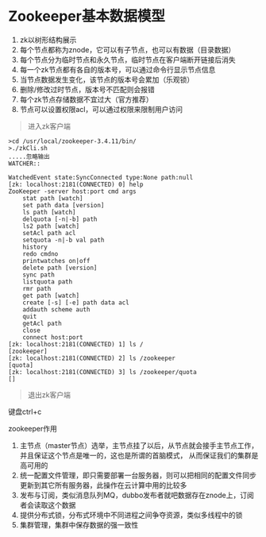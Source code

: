 # Zookeeper基本数据模型

1. zk以树形结构展示
2. 每个节点都称为znode，它可以有子节点，也可以有数据（目录数据）
3. 每个节点分为临时节点和永久节点，临时节点在客户端断开链接后消失
4. 每一个zk节点都有各自的版本号，可以通过命令行显示节点信息
5. 当节点数据发生变化，该节点的版本号会累加（乐观锁）
6. 删除/修改过时节点，版本号不匹配则会报错
7. 每个zk节点存储数据不宜过大（官方推荐）
8. 节点可以设置权限acl，可以通过权限来限制用户访问

>进入zk客户端

```
>cd /usr/local/zookeeper-3.4.11/bin/
>./zkCli.sh
.....忽略输出
WATCHER::

WatchedEvent state:SyncConnected type:None path:null
[zk: localhost:2181(CONNECTED) 0] help
ZooKeeper -server host:port cmd args
	stat path [watch]
	set path data [version]
	ls path [watch]
	delquota [-n|-b] path
	ls2 path [watch]
	setAcl path acl
	setquota -n|-b val path
	history
	redo cmdno
	printwatches on|off
	delete path [version]
	sync path
	listquota path
	rmr path
	get path [watch]
	create [-s] [-e] path data acl
	addauth scheme auth
	quit
	getAcl path
	close
	connect host:port
[zk: localhost:2181(CONNECTED) 1] ls /
[zookeeper]
[zk: localhost:2181(CONNECTED) 2] ls /zookeeper
[quota]
[zk: localhost:2181(CONNECTED) 3] ls /zookeeper/quota
[]
```

>退出zk客户端

键盘ctrl+c

zookeeper作用

1. 主节点（master节点）选举，主节点挂了以后，从节点就会接手主节点工作，并且保证这个节点是唯一的，这也是所谓的首脑模式，
从而保证我们的集群是高可用的
2. 统一配置文件管理，即只需要部署一台服务器，则可以把相同的配置文件同步更新到其它所有服务器，此操作在云计算中用的比较多
3. 发布与订阅，类似消息队列MQ，dubbo发布者就吧数据存在znode上，订阅者会读取这个数据
4. 提供分布式锁，分布式环境中不同进程之间争夺资源，类似多线程中的锁
5. 集群管理，集群中保存数据的强一致性